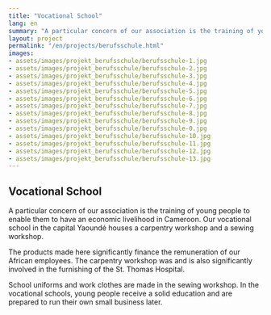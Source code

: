 ```yaml
---
title: "Vocational School"
lang: en
summary: "A particular concern of our association is the training of young people to enable them to have an economic livelihood in Cameroon. Our vocational school in the capital Yaoundé houses a carpentry workshop and a sewing workshop."
layout: project
permalink: "/en/projects/berufsschule.html"
images: 
- assets/images/projekt_berufsschule/berufsschule-1.jpg
- assets/images/projekt_berufsschule/berufsschule-2.jpg
- assets/images/projekt_berufsschule/berufsschule-3.jpg
- assets/images/projekt_berufsschule/berufsschule-4.jpg
- assets/images/projekt_berufsschule/berufsschule-5.jpg
- assets/images/projekt_berufsschule/berufsschule-6.jpg
- assets/images/projekt_berufsschule/berufsschule-7.jpg
- assets/images/projekt_berufsschule/berufsschule-8.jpg
- assets/images/projekt_berufsschule/berufsschule-9.jpg
- assets/images/projekt_berufsschule/berufsschule-0.jpg
- assets/images/projekt_berufsschule/berufsschule-10.jpg
- assets/images/projekt_berufsschule/berufsschule-11.jpg
- assets/images/projekt_berufsschule/berufsschule-12.jpg
- assets/images/projekt_berufsschule/berufsschule-13.jpg
---
```


## Vocational School

A particular concern of our association is the training of young people to enable them to have an economic livelihood in Cameroon. Our vocational school in the capital Yaoundé houses a carpentry workshop and a sewing workshop.

The products made here significantly finance the remuneration of our African employees. The carpentry workshop was and is also significantly involved in the furnishing of the St. Thomas Hospital.

School uniforms and work clothes are made in the sewing workshop. In the vocational schools, young people receive a solid education and are prepared to run their own small business later.
